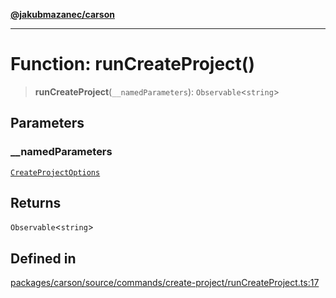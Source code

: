 [**@jakubmazanec/carson**](../README.md)

---

# Function: runCreateProject()

> **runCreateProject**(`__namedParameters`): `Observable`\<`string`\>

## Parameters

### \_\_namedParameters

[`CreateProjectOptions`](../type-aliases/CreateProjectOptions.md)

## Returns

`Observable`\<`string`\>

## Defined in

[packages/carson/source/commands/create-project/runCreateProject.ts:17](https://github.com/jakubmazanec/tools/blob/077fa4993ebe623b1c463499cc41912353ae6eb1/packages/carson/source/commands/create-project/runCreateProject.ts#L17)
